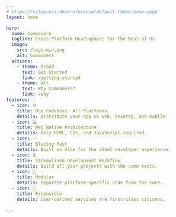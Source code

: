 ```yaml
---
# https://vitepress.dev/reference/default-theme-home-page
layout: home

hero:
  name: Commoners
  tagline: Cross-Platform Development for the Rest of Us
  image:
    src: /logo-min.png
    alt: Commoners
  actions:
    - theme: brand
      text: Get Started
      link: /getting-started
    - theme: alt
      text: Why Commoners?
      link: /why
features:
  - icon: 🌐
    title: One Codebase. All Platforms.
    details: Distribute your app on web, desktop, and mobile.
  - icon: 💻
    title: Web Native Architecture
    details: Only HTML, CSS, and JavaScript required.
  - icon: ⚡️
    title: Blazing Fast
    details: Built on Vite for the ideal developer experience.
  - icon: ⏳
    title: Streamlined Development Workflow
    details: Build all your projects with the same tools.
  - icon: 🔩
    title: Modular
    details: Separate platform-specific code from the core.
  - icon: 🧩
    title: Extensible
    details: User-defined services are first-class citizens.
    
---
```


